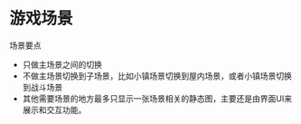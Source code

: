 # 游戏场景

场景要点

- 只做主场景之间的切换
- 不做主场景切换到子场景，比如小镇场景切换到屋内场景，或者小镇场景切换到战斗场景
- 其他需要场景的地方最多只显示一张场景相关的静态图，主要还是由界面UI来展示和交互功能。
